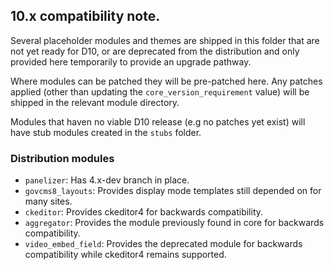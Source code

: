 ## 10.x compatibility note.

Several placeholder modules and themes are shipped in this folder that are not yet ready for D10, or are deprecated from the distribution and only provided here temporarily to provide an upgrade pathway.

Where modules can be patched they will be pre-patched here. Any patches applied (other than updating the `core_version_requirement` value) will be shipped in the relevant module directory.

Modules that haven no viable D10 release (e.g no patches yet exist) will have stub modules created in the `stubs` folder.

### Distribution modules
* `panelizer`: Has 4.x-dev branch in place.
* `govcms8_layouts`: Provides display mode templates still depended on for many sites.
* `ckeditor`: Provides ckeditor4 for backwards compatibility.
* `aggregator`: Provides the module previously found in core for backwards compatibility.
* `video_embed_field`: Provides the deprecated module for backwards compatibility while ckeditor4 remains supported.
